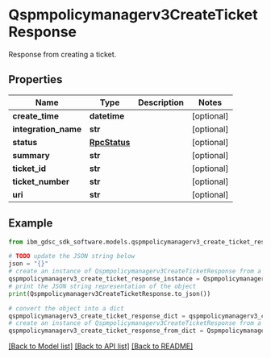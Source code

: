 # Qspmpolicymanagerv3CreateTicketResponse

Response from creating a ticket.

## Properties

Name | Type | Description | Notes
------------ | ------------- | ------------- | -------------
**create_time** | **datetime** |  | [optional] 
**integration_name** | **str** |  | [optional] 
**status** | [**RpcStatus**](RpcStatus.md) |  | [optional] 
**summary** | **str** |  | [optional] 
**ticket_id** | **str** |  | [optional] 
**ticket_number** | **str** |  | [optional] 
**uri** | **str** |  | [optional] 

## Example

```python
from ibm_gdsc_sdk_software.models.qspmpolicymanagerv3_create_ticket_response import Qspmpolicymanagerv3CreateTicketResponse

# TODO update the JSON string below
json = "{}"
# create an instance of Qspmpolicymanagerv3CreateTicketResponse from a JSON string
qspmpolicymanagerv3_create_ticket_response_instance = Qspmpolicymanagerv3CreateTicketResponse.from_json(json)
# print the JSON string representation of the object
print(Qspmpolicymanagerv3CreateTicketResponse.to_json())

# convert the object into a dict
qspmpolicymanagerv3_create_ticket_response_dict = qspmpolicymanagerv3_create_ticket_response_instance.to_dict()
# create an instance of Qspmpolicymanagerv3CreateTicketResponse from a dict
qspmpolicymanagerv3_create_ticket_response_from_dict = Qspmpolicymanagerv3CreateTicketResponse.from_dict(qspmpolicymanagerv3_create_ticket_response_dict)
```
[[Back to Model list]](../README.md#documentation-for-models) [[Back to API list]](../README.md#documentation-for-api-endpoints) [[Back to README]](../README.md)


